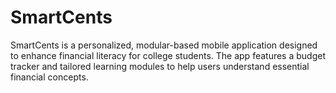 # SmartCents

SmartCents is a personalized, modular-based mobile application designed to enhance financial literacy for college students. The app features a budget tracker and tailored learning modules to help users understand essential financial concepts.
